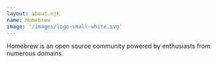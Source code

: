 ```yaml
---
layout: about.njk
name: Homebrew
image: '/images/logo-small-white.svg'
---
```


Homebrew is an open source community powered by enthusiasts from numerous domains.
